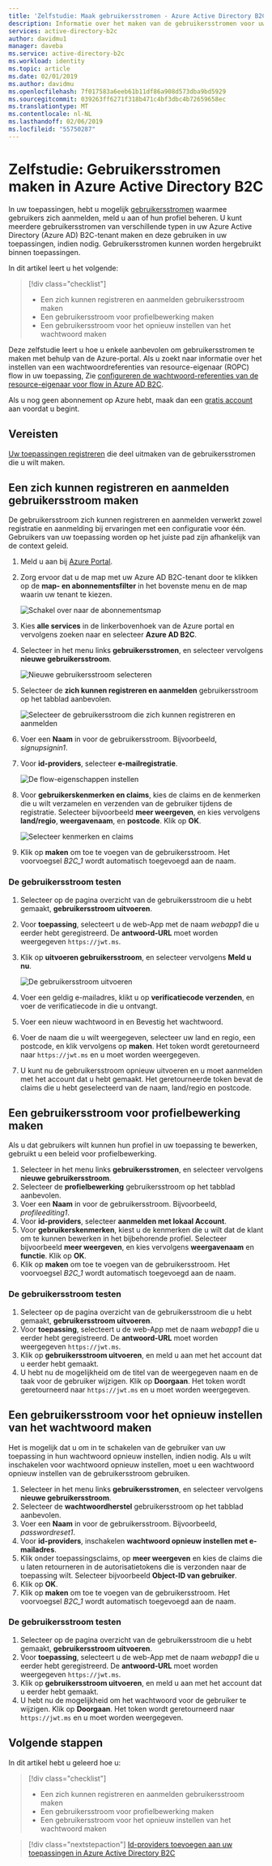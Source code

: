 ```yaml
---
title: 'Zelfstudie: Maak gebruikersstromen - Azure Active Directory B2C | Microsoft Docs'
description: Informatie over het maken van de gebruikersstromen voor uw toepassingen in Azure Active Directory B2C met behulp van de Azure portal.
services: active-directory-b2c
author: davidmu1
manager: daveba
ms.service: active-directory-b2c
ms.workload: identity
ms.topic: article
ms.date: 02/01/2019
ms.author: davidmu
ms.openlocfilehash: 7f017583a6eeb61b11df86a908d573dba9bd5929
ms.sourcegitcommit: 039263ff6271f318b471c4bf3dbc4b72659658ec
ms.translationtype: MT
ms.contentlocale: nl-NL
ms.lasthandoff: 02/06/2019
ms.locfileid: "55750287"
---
```

# <a name="tutorial-create-user-flows-in-azure-active-directory-b2c"></a>Zelfstudie: Gebruikersstromen maken in Azure Active Directory B2C

In uw toepassingen, hebt u mogelijk [gebruikersstromen](active-directory-b2c-reference-policies.md) waarmee gebruikers zich aanmelden, meld u aan of hun profiel beheren. U kunt meerdere gebruikersstromen van verschillende typen in uw Azure Active Directory (Azure AD) B2C-tenant maken en deze gebruiken in uw toepassingen, indien nodig. Gebruikersstromen kunnen worden hergebruikt binnen toepassingen.

In dit artikel leert u het volgende:

> [!div class="checklist"]
> * Een zich kunnen registreren en aanmelden gebruikersstroom maken
> * Een gebruikersstroom voor profielbewerking maken
> * Een gebruikersstroom voor het opnieuw instellen van het wachtwoord maken

Deze zelfstudie leert u hoe u enkele aanbevolen om gebruikersstromen te maken met behulp van de Azure-portal. Als u zoekt naar informatie over het instellen van een wachtwoordreferenties van resource-eigenaar (ROPC) flow in uw toepassing, Zie [configureren de wachtwoord-referenties van de resource-eigenaar voor flow in Azure AD B2C](configure-ropc.md).

Als u nog geen abonnement op Azure hebt, maak dan een [gratis account](https://azure.microsoft.com/free/?WT.mc_id=A261C142F) aan voordat u begint.

## <a name="prerequisites"></a>Vereisten

[Uw toepassingen registreren](tutorial-register-applications.md) die deel uitmaken van de gebruikersstromen die u wilt maken. 

## <a name="create-a-sign-up-and-sign-in-user-flow"></a>Een zich kunnen registreren en aanmelden gebruikersstroom maken

De gebruikersstroom zich kunnen registreren en aanmelden verwerkt zowel registratie en aanmelding bij ervaringen met een configuratie voor één. Gebruikers van uw toepassing worden op het juiste pad zijn afhankelijk van de context geleid.

1. Meld u aan bij [Azure Portal](https://portal.azure.com).
2. Zorg ervoor dat u de map met uw Azure AD B2C-tenant door te klikken op de **map- en abonnementsfilter** in het bovenste menu en de map waarin uw tenant te kiezen.

    ![Schakel over naar de abonnementsmap](./media/tutorial-create-user-flows/switch-directories.png)

3. Kies **alle services** in de linkerbovenhoek van de Azure portal en vervolgens zoeken naar en selecteer **Azure AD B2C**.
4. Selecteer in het menu links **gebruikersstromen**, en selecteer vervolgens **nieuwe gebruikersstroom**.

    ![Nieuwe gebruikersstroom selecteren](./media/tutorial-create-user-flows/signup-signin-user-flow.png)

5. Selecteer de **zich kunnen registreren en aanmelden** gebruikersstroom op het tabblad aanbevolen.

    ![Selecteer de gebruikersstroom die zich kunnen registreren en aanmelden](./media/tutorial-create-user-flows/signup-signin-type.png)

6. Voer een **Naam** in voor de gebruikersstroom. Bijvoorbeeld, *signupsignin1*.
7. Voor **id-providers**, selecteer **e-mailregistratie**.

    ![De flow-eigenschappen instellen](./media/tutorial-create-user-flows/signup-signin-properties.png)

8. Voor **gebruikerskenmerken en claims**, kies de claims en de kenmerken die u wilt verzamelen en verzenden van de gebruiker tijdens de registratie. Selecteer bijvoorbeeld **meer weergeven**, en kies vervolgens **land/regio**, **weergavenaam**, en **postcode**. Klik op **OK**.

    ![Selecteer kenmerken en claims](./media/tutorial-create-user-flows/signup-signin-attributes.png)

9. Klik op **maken** om toe te voegen van de gebruikersstroom. Het voorvoegsel *B2C_1* wordt automatisch toegevoegd aan de naam.

### <a name="test-the-user-flow"></a>De gebruikersstroom testen

1. Selecteer op de pagina overzicht van de gebruikersstroom die u hebt gemaakt, **gebruikersstroom uitvoeren**.
2. Voor **toepassing**, selecteert u de web-App met de naam *webapp1* die u eerder hebt geregistreerd. De **antwoord-URL** moet worden weergegeven `https://jwt.ms`.
3. Klik op **uitvoeren gebruikersstroom**, en selecteer vervolgens **Meld u nu**.

    ![De gebruikersstroom uitvoeren](./media/tutorial-create-user-flows/signup-signin-run-now.png)

4. Voer een geldig e-mailadres, klikt u op **verificatiecode verzenden**, en voer de verificatiecode in die u ontvangt.
5. Voer een nieuw wachtwoord in en Bevestig het wachtwoord.
6. Voer de naam die u wilt weergegeven, selecteer uw land en regio, een postcode, en klik vervolgens op **maken**. Het token wordt geretourneerd naar `https://jwt.ms` en u moet worden weergegeven.
7. U kunt nu de gebruikersstroom opnieuw uitvoeren en u moet aanmelden met het account dat u hebt gemaakt. Het geretourneerde token bevat de claims die u hebt geselecteerd van de naam, land/regio en postcode.

## <a name="create-a-profile-editing-user-flow"></a>Een gebruikersstroom voor profielbewerking maken

Als u dat gebruikers wilt kunnen hun profiel in uw toepassing te bewerken, gebruikt u een beleid voor profielbewerking.

1. Selecteer in het menu links **gebruikersstromen**, en selecteer vervolgens **nieuwe gebruikersstroom**.
2. Selecteer de **profielbewerking** gebruikersstroom op het tabblad aanbevolen.
3. Voer een **Naam** in voor de gebruikersstroom. Bijvoorbeeld, *profileediting1*.
4. Voor **id-providers**, selecteer **aanmelden met lokaal Account**.
5. Voor **gebruikerskenmerken**, kiest u de kenmerken die u wilt dat de klant om te kunnen bewerken in het bijbehorende profiel. Selecteer bijvoorbeeld **meer weergeven**, en kies vervolgens **weergavenaam** en **functie**. Klik op **OK**.
6. Klik op **maken** om toe te voegen van de gebruikersstroom. Het voorvoegsel *B2C_1* wordt automatisch toegevoegd aan de naam.

### <a name="test-the-user-flow"></a>De gebruikersstroom testen

1. Selecteer op de pagina overzicht van de gebruikersstroom die u hebt gemaakt, **gebruikersstroom uitvoeren**.
2. Voor **toepassing**, selecteert u de web-App met de naam *webapp1* die u eerder hebt geregistreerd. De **antwoord-URL** moet worden weergegeven `https://jwt.ms`.
3. Klik op **gebruikersstroom uitvoeren**, en meld u aan met het account dat u eerder hebt gemaakt.
4. U hebt nu de mogelijkheid om de titel van de weergegeven naam en de taak voor de gebruiker wijzigen. Klik op **Doorgaan**. Het token wordt geretourneerd naar `https://jwt.ms` en u moet worden weergegeven.

## <a name="create-a-password-reset-user-flow"></a>Een gebruikersstroom voor het opnieuw instellen van het wachtwoord maken

Het is mogelijk dat u om in te schakelen van de gebruiker van uw toepassing in hun wachtwoord opnieuw instellen, indien nodig. Als u wilt inschakelen voor wachtwoord opnieuw instellen, moet u een wachtwoord opnieuw instellen van de gebruikersstroom gebruiken.

1. Selecteer in het menu links **gebruikersstromen**, en selecteer vervolgens **nieuwe gebruikersstroom**.
2. Selecteer de **wachtwoordherstel** gebruikersstroom op het tabblad aanbevolen.
3. Voer een **Naam** in voor de gebruikersstroom. Bijvoorbeeld, *passwordreset1*.
4. Voor **id-providers**, inschakelen **wachtwoord opnieuw instellen met e-mailadres**.
5. Klik onder toepassingsclaims, op **meer weergeven** en kies de claims die u laten retourneren in de autorisatietokens die is verzonden naar de toepassing wilt. Selecteer bijvoorbeeld **Object-ID van gebruiker**.
6. Klik op **OK**.
7. Klik op **maken** om toe te voegen van de gebruikersstroom. Het voorvoegsel *B2C_1* wordt automatisch toegevoegd aan de naam.

### <a name="test-the-user-flow"></a>De gebruikersstroom testen

1. Selecteer op de pagina overzicht van de gebruikersstroom die u hebt gemaakt, **gebruikersstroom uitvoeren**.
2. Voor **toepassing**, selecteert u de web-App met de naam *webapp1* die u eerder hebt geregistreerd. De **antwoord-URL** moet worden weergegeven `https://jwt.ms`.
3. Klik op **gebruikersstroom uitvoeren**, en meld u aan met het account dat u eerder hebt gemaakt.
4. U hebt nu de mogelijkheid om het wachtwoord voor de gebruiker te wijzigen. Klik op **Doorgaan**. Het token wordt geretourneerd naar `https://jwt.ms` en u moet worden weergegeven.

## <a name="next-steps"></a>Volgende stappen

In dit artikel hebt u geleerd hoe u:

> [!div class="checklist"]
> * Een zich kunnen registreren en aanmelden gebruikersstroom maken
> * Een gebruikersstroom voor profielbewerking maken
> * Een gebruikersstroom voor het opnieuw instellen van het wachtwoord maken

> [!div class="nextstepaction"]
> [Id-providers toevoegen aan uw toepassingen in Azure Active Directory B2C](tutorial-add-identity-providers.md)